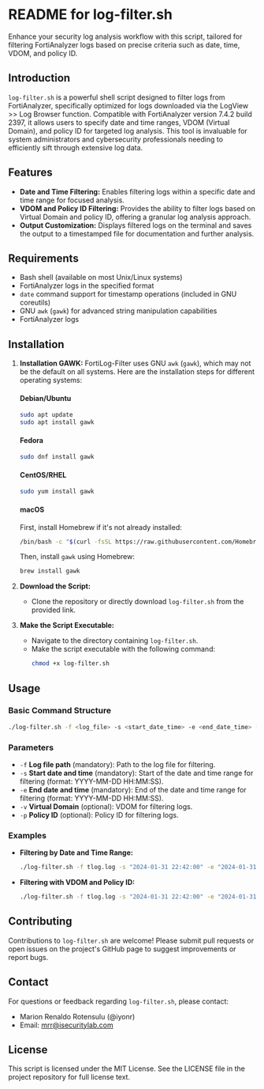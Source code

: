 # README for log-filter.sh
Enhance your security log analysis workflow with this script, tailored for filtering FortiAnalyzer logs based on precise criteria such as date, time, VDOM, and policy ID.

## Introduction

`log-filter.sh` is a powerful shell script designed to filter logs from FortiAnalyzer, specifically optimized for logs downloaded via the LogView >> Log Browser function. Compatible with FortiAnalyzer version 7.4.2 build 2397, it allows users to specify date and time ranges, VDOM (Virtual Domain), and policy ID for targeted log analysis. This tool is invaluable for system administrators and cybersecurity professionals needing to efficiently sift through extensive log data.

## Features

- **Date and Time Filtering:** Enables filtering logs within a specific date and time range for focused analysis.
- **VDOM and Policy ID Filtering:** Provides the ability to filter logs based on Virtual Domain and policy ID, offering a granular log analysis approach.
- **Output Customization:** Displays filtered logs on the terminal and saves the output to a timestamped file for documentation and further analysis.

## Requirements

- Bash shell (available on most Unix/Linux systems)
- FortiAnalyzer logs in the specified format
- `date` command support for timestamp operations (included in GNU coreutils)
- GNU `awk` (`gawk`) for advanced string manipulation capabilities
- FortiAnalyzer logs

## Installation


1. **Installation GAWK:**
   FortiLog-Filter uses GNU `awk` (`gawk`), which may not be the default on all systems. Here are the installation steps for different operating systems:

   #### Debian/Ubuntu
   ```sh
   sudo apt update
   sudo apt install gawk
   ```
   
   #### Fedora
   ```sh
   sudo dnf install gawk
   ```
   
   #### CentOS/RHEL
   ```sh
   sudo yum install gawk
   ```
   
   #### macOS
   First, install Homebrew if it's not already installed:
   ```sh
   /bin/bash -c "$(curl -fsSL https://raw.githubusercontent.com/Homebrew/install/HEAD/install.sh)"
   ```
   Then, install `gawk` using Homebrew:
   ```sh
   brew install gawk
   ```

3. **Download the Script:**
   - Clone the repository or directly download `log-filter.sh` from the provided link.

4. **Make the Script Executable:**
   - Navigate to the directory containing `log-filter.sh`.
   - Make the script executable with the following command:
     ```bash
     chmod +x log-filter.sh
     ```

## Usage

### Basic Command Structure

```bash
./log-filter.sh -f <log_file> -s <start_date_time> -e <end_date_time> [-v <vd>] [-p <policyid>]
```

### Parameters

- `-f` **Log file path** (mandatory): Path to the log file for filtering.
- `-s` **Start date and time** (mandatory): Start of the date and time range for filtering (format: YYYY-MM-DD HH:MM:SS).
- `-e` **End date and time** (mandatory): End of the date and time range for filtering (format: YYYY-MM-DD HH:MM:SS).
- `-v` **Virtual Domain** (optional): VDOM for filtering logs.
- `-p` **Policy ID** (optional): Policy ID for filtering logs.

### Examples

- **Filtering by Date and Time Range:**
  ```bash
  ./log-filter.sh -f tlog.log -s "2024-01-31 22:42:00" -e "2024-01-31 22:43:16"
  ```
- **Filtering with VDOM and Policy ID:**
  ```bash
  ./log-filter.sh -f tlog.log -s "2024-01-31 22:42:00" -e "2024-01-31 22:43:16" -v IT -p 6
  ```

## Contributing

Contributions to `log-filter.sh` are welcome! Please submit pull requests or open issues on the project's GitHub page to suggest improvements or report bugs.

## Contact

For questions or feedback regarding `log-filter.sh`, please contact:

- Marion Renaldo Rotensulu (@iyonr)
- Email: mrr@isecuritylab.com

## License

This script is licensed under the MIT License. See the LICENSE file in the project repository for full license text.
